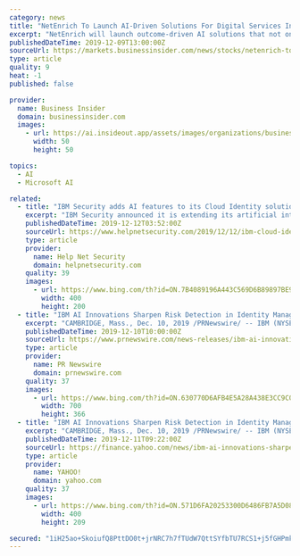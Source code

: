```yaml
---
category: news
title: "NetEnrich To Launch AI-Driven Solutions For Digital Services Integrity at the 2019 Gartner IT Infrastructure, Operations & Cloud Strategies Conference"
excerpt: "NetEnrich will launch outcome-driven AI solutions that not only provide application and infrastructure monitoring ... NetEnrich also specializes in accelerating deployment, migration and management of application workloads on Azure, AWS, and other clouds. Our approach to IT operations drives innovation, provides control, mitigates risk, and ..."
publishedDateTime: 2019-12-09T13:00:00Z
sourceUrl: https://markets.businessinsider.com/news/stocks/netenrich-to-launch-ai-driven-solutions-for-digital-services-integrity-at-the-2019-gartner-it-infrastructure-operations-cloud-strategies-conference-1028747544
type: article
quality: 9
heat: -1
published: false

provider:
  name: Business Insider
  domain: businessinsider.com
  images:
    - url: https://ai.insideout.app/assets/images/organizations/businessinsider.com-50x50.jpg
      width: 50
      height: 50

topics:
  - AI
  - Microsoft AI

related:
  - title: "IBM Security adds AI features to its Cloud Identity solution"
    excerpt: "IBM Security announced it is extending its artificial intelligence (AI) technology originally developed to protect users ... compromised and weak credentials are cited as the cause for more than 80% of data breaches. Meanwhile, 2017 research found that large companies are managing hundreds of applications – up to 788 custom applications ..."
    publishedDateTime: 2019-12-12T03:52:00Z
    sourceUrl: https://www.helpnetsecurity.com/2019/12/12/ibm-cloud-identity/
    type: article
    provider:
      name: Help Net Security
      domain: helpnetsecurity.com
    quality: 39
    images:
      - url: https://www.bing.com/th?id=ON.7B4089196A443C569D6B89897BE9385D
        width: 400
        height: 200
  - title: "IBM AI Innovations Sharpen Risk Detection in Identity Management"
    excerpt: "CAMBRIDGE, Mass., Dec. 10, 2019 /PRNewswire/ -- IBM (NYSE: IBM) Security today announced it is extending its artificial intelligence (AI) technology originally developed to protect users in the financial services industry, to clients in all industries via the company's identity-as-a-service (IDaaS) offering. IBM Cloud Identity now ..."
    publishedDateTime: 2019-12-10T10:00:00Z
    sourceUrl: https://www.prnewswire.com/news-releases/ibm-ai-innovations-sharpen-risk-detection-in-identity-management-300971958.html
    type: article
    provider:
      name: PR Newswire
      domain: prnewswire.com
    quality: 37
    images:
      - url: https://www.bing.com/th?id=ON.630770D6AFB4E5A28A438E3CC9C05A1B
        width: 700
        height: 366
  - title: "IBM AI Innovations Sharpen Risk Detection in Identity Management"
    excerpt: "CAMBRIDGE, Mass., Dec. 10, 2019 /PRNewswire/ -- IBM (NYSE: IBM) Security today announced it is extending its artificial intelligence (AI) technology originally developed to protect users in the financial services industry, to clients in all industries via the company's identity-as-a-service (IDaaS) offering. IBM Cloud Identity now features AI ..."
    publishedDateTime: 2019-12-11T09:22:00Z
    sourceUrl: https://finance.yahoo.com/news/ibm-ai-innovations-sharpen-risk-110000855.html?soc_src=community&soc_trk=tw
    type: article
    provider:
      name: YAHOO!
      domain: yahoo.com
    quality: 37
    images:
      - url: https://www.bing.com/th?id=ON.571D6FA20253300D6486FB7A5D08E4CA
        width: 400
        height: 209

secured: "1iH25ao+SkoiufQ8PttDO0t+jrNRC7h7fTUdW7QttSYfbTU7RCS1+j5fGHPmkt/E4PT2lNtpMOcmm8lgpD/TNs5e4BbcDLifD9HvqPjAJqm+RJfFhSuXb+7QpO53YoAIW+QE7PCx2n3oIEwBvWfzPjBdYwOuuTaNi2Nwsp8ySL/geIVbqVzvnkVwGOuUsfazzMAgDj+2cwCFoCjWXyL+vrbI+Omx0AhPLI73iyrLI22ebhdQ2CRQyRqANsgFVXB2mpaQjDCqbcrsyHimeOswlw==;lVdShsNvz0dnNERHJcfogg=="
---
```


